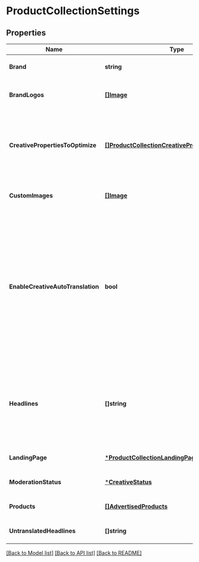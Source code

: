 # ProductCollectionSettings

## Properties
Name | Type | Description | Notes
------------ | ------------- | ------------- | -------------
**Brand** | **string** | The name of the brand being advertised. | [optional] [default to null]
**BrandLogos** | [**[]Image**](Image.md) | The brand logo image assets to be used in the ad. | [optional] [default to null]
**CreativePropertiesToOptimize** | [**[]ProductCollectionCreativePropertiesToOptimize**](ProductCollectionCreativePropertiesToOptimize.md) | The CreativeProperty Amazon will enhance or generate based on various factors like audience, placement etc. | [optional] [default to null]
**CustomImages** | [**[]Image**](Image.md) | The set of custom images featured in the ad. | [optional] [default to null]
**EnableCreativeAutoTranslation** | **bool** | If set to true and the headline and/or video are not in the marketplace&#x27;s default language, Amazon will attempt to translate them to the marketplace&#x27;s default language. If Amazon is unable to translate them, the ad will be rejected by moderation. | [optional] [default to null]
**Headlines** | **[]string** | The headline submitted as part of the ad creative. During your campaign, Amazon will optimize amongst the headlines you provide to match customer intent. | [optional] [default to null]
**LandingPage** | [***ProductCollectionLandingPage**](ProductCollectionLandingPage.md) |  | [optional] [default to null]
**ModerationStatus** | [***CreativeStatus**](CreativeStatus.md) |  | [optional] [default to null]
**Products** | [**[]AdvertisedProducts**](AdvertisedProducts.md) | The products featured in the ad. | [optional] [default to null]
**UntranslatedHeadlines** | **[]string** | The headlines entered by the advertiser. | [optional] [default to null]

[[Back to Model list]](../README.md#documentation-for-models) [[Back to API list]](../README.md#documentation-for-api-endpoints) [[Back to README]](../README.md)

